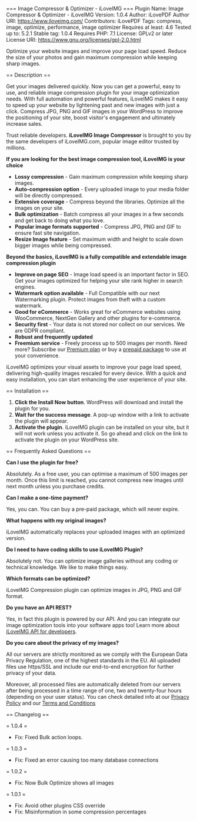 === Image Compressor & Optimizer - iLoveIMG ===
Plugin Name: Image Compressor & Optimizer - iLoveIMG
Version: 1.0.4
Author: iLovePDF
Author URI: https://www.iloveimg.com/
Contributors: iLovePDF
Tags: compress, image, optimize, performance, image optimizer
Requires at least: 4.6
Tested up to: 5.2.1
Stable tag: 1.0.4
Requires PHP: 7.1
License: GPLv2 or later
License URI: https://www.gnu.org/licenses/gpl-2.0.html

Optimize your website images and improve your page load speed. Reduce the size of your photos and gain maximum compression while keeping sharp images.

== Description ==

Get your images delivered quickly. Now you can get a powerful, easy to use, and reliable image compression plugin for your image optimization needs. With full automation and powerful features, iLoveIMG makes it easy to speed up your website by lightening past and new images with just a click. Compress JPG, PNG and GIF images in your WordPress to improve the positioning of your site, boost visitor's engagement and ultimately increase sales. 

Trust reliable developers. **iLoveIMG Image Compressor** is brought to you by the same developers of iLoveIMG.com, popular image editor trusted by millions.

**If you are looking for the best image compression tool, iLoveIMG is your choice**

-   **Lossy compression** - Gain maximum compression while keeping sharp images.
-   **Auto-compression option** - Every uploaded image to your media folder will be directly compressed.
-   **Extensive coverage** -  Compress beyond the libraries. Optimize all the images on your site.
-   **Bulk optimization**  - Batch compress all your images in a few seconds and get back to doing what you love.
-   **Popular image formats supported** - Compress JPG, PNG and GIF to ensure fast site navigation.
-   **Resize Image feature** - Set maximum width and height to scale down bigger images while being compressed.

**Beyond the basics, iLoveIMG is a fully compatible and extendable image compression plugin**

-   **Improve on page SEO** - Image load speed is an important factor in SEO. Get your images optimized for helping your site rank higher in search engines.
-   **Watermark option available** - Full Compatible with our next Watermarking plugin. Protect images from theft with a custom watermark.
-   **Good for eCommerce** - Works great for eCommerce websites using WooCommerce, NextGen Gallery and other plugins for e-commerce.
-   **Security first** -  Your data is not stored nor collect on our services. We are GDPR compliant.
-   **Robust and frequently updated**
-   **Freemium service** - Freely process up to 500 images per month. Need more? Subscribe our [Premium plan](https://developer.iloveimg.com/pricing) or buy a [prepaid package](https://developer.iloveimg.com/pricing) to use at your convenience.

iLoveIMG optimizes your visual assets to improve your page load speed, delivering high-quality images rescaled for every device. With a quick and easy installation, you can start enhancing the user experience of your site.

== Installation ==

1. **Click the Install Now button**. WordPress will download and install the plugin for you.
2. **Wait for the success message**. A pop-up window with a link to activate the plugin will appear.
3. **Activate the plugin**. iLoveIMG plugin can be installed on your site, but it will not work unless you activate it. So go ahead and click on the link  to activate the plugin on your WordPress site.

== Frequently Asked Questions ==

**Can I use the plugin for free?**

Absolutely. As a free user, you can optimise a maximum of 500 images per month. Once this limit is reached, you cannot compress new images until next month unless you purchase credits. 

**Can I make a one-time payment?**

Yes, you can. You can buy a pre-paid package, which will never expire.

**What happens with my original images?**

iLoveIMG automatically replaces your uploaded images with an optimized version.

**Do I need to have coding skills to use iLoveIMG Plugin?**

Absolutely not. You can optimize image galleries without any coding or technical knowledge. We like to make things easy.

**Which formats can be optimized?**

iLoveIMG Compression plugin can optimize images in JPG, PNG and GIF format.

**Do you have an API REST?**

Yes, in fact this plugin is powered by our API. And you can integrate our image optimization tools into your software apps too! Learn more about [iLoveIMG API for developers](https://developer.iloveimg.com).

**Do you care about the privacy of my images?**

All our servers are strictly monitored as we comply with the European Data Privacy Regulation, one of the highest standards in the EU.  All uploaded files use https/SSL and include our end-to-end encryption for further privacy of your data. 

Moreover, all processed files are automatically deleted from our servers after being processed in a time range of one, two and twenty-four hours (depending on your user status). You can check detailed info at our [Privacy Policy](https://www.iloveimg.com/help/privacy) and our [Terms and Conditions](https://www.iloveimg.com/help/terms)


== Changelog ==

= 1.0.4 =

- Fix: Fixed Bulk action loops.

= 1.0.3 =

- Fix: Fixed an error causing too many database connections

= 1.0.2 =

- Fix: Now Bulk Optimize shows all images

= 1.0.1 =

- Fix: Avoid other plugins CSS override
- Fix: Misinformation in some compression percentages
